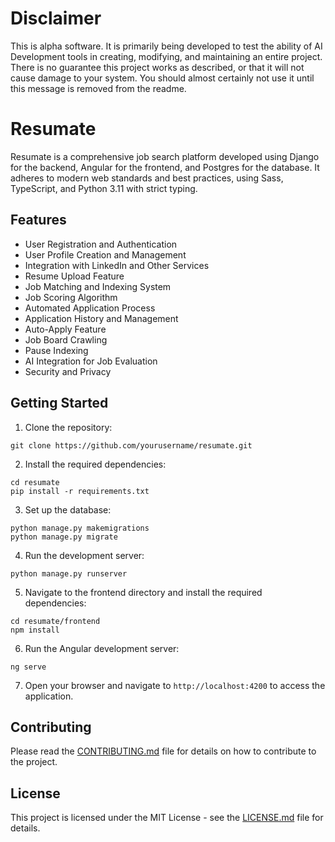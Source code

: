 # Disclaimer

This is alpha software. It is primarily being developed to test the ability of AI Development tools in creating, modifying, and maintaining an entire project. There is no guarantee this project works as described, or that it will not cause damage to your system. You should almost certainly not use it until this message is removed from the readme. 

# Resumate

Resumate is a comprehensive job search platform developed using Django for the backend, Angular for the frontend, and Postgres for the database. It adheres to modern web standards and best practices, using Sass, TypeScript, and Python 3.11 with strict typing.

## Features

- User Registration and Authentication
- User Profile Creation and Management
- Integration with LinkedIn and Other Services
- Resume Upload Feature
- Job Matching and Indexing System
- Job Scoring Algorithm
- Automated Application Process
- Application History and Management
- Auto-Apply Feature
- Job Board Crawling
- Pause Indexing
- AI Integration for Job Evaluation
- Security and Privacy

## Getting Started

1. Clone the repository:

```
git clone https://github.com/yourusername/resumate.git
```

2. Install the required dependencies:

```
cd resumate
pip install -r requirements.txt
```

3. Set up the database:

```
python manage.py makemigrations
python manage.py migrate
```

4. Run the development server:

```
python manage.py runserver
```

5. Navigate to the frontend directory and install the required dependencies:

```
cd resumate/frontend
npm install
```

6. Run the Angular development server:

```
ng serve
```

7. Open your browser and navigate to `http://localhost:4200` to access the application.

## Contributing

Please read the [CONTRIBUTING.md](CONTRIBUTING.md) file for details on how to contribute to the project.

## License

This project is licensed under the MIT License - see the [LICENSE.md](LICENSE.md) file for details.
